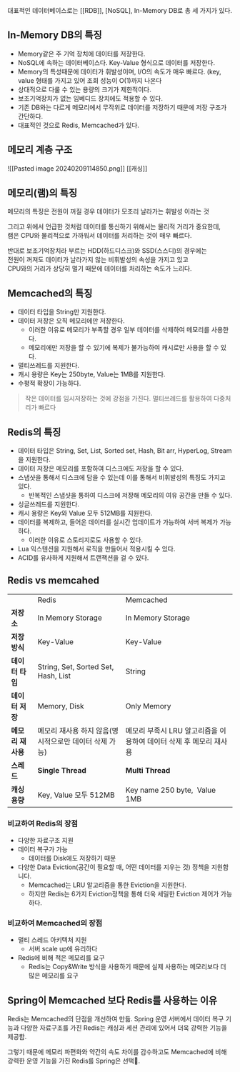 대표적인 데이터베이스로는 [[RDB]], [NoSQL], In-Memory DB로 총 세 가지가 있다.

## In-Memory DB의 특징

- Memory같은 주 기억 장치에 데이터를 저장한다.
- NoSQL에 속하는 데이터베이스다. Key-Value 형식으로 데이터를 저장한다.
- Memory의 특성때문에 데이터가 휘발성이며, I/O의 속도가 매우 빠르다. (key, value 형태를 가지고 있어 조회 성능이 O(1)까지 나온다
- 상대적으로 다룰 수 있는 용량의 크기가 제한적이다.
- 보조기억장치가 없는 임베디드 장치에도 적용할 수 있다.
- 기존 DB와는 다르게 메모리에서 무작위로 데이터를 저장하기 때문에 저장 구조가 간단하다.  
- 대표적인 것으로 Redis, Memcached가 있다.
## 메모리 계층 구조
![[Pasted image 20240209114850.png]]
[[캐싱]]
## 메모리(램)의 특징

메모리의 특징은 전원이 꺼질 경우 데이터가 모조리 날라가는 휘발성 이라는 것

그리고 위에서 언급한 것처럼 데이터를 통신하기 위해서는 물리적 거리가 중요한데,  
램은 CPU와 물리적으로 가까워서 데이터를 처리하는 것이 매우 빠르다.

반대로 보조기억장치라 부르는 HDD(하드디스크)와 SSD(스스디)의 경우에는  
전원이 꺼져도 데이터가 날라가지 않는 비휘발성의 속성을 가지고 있고  
CPU와의 거리가 상당히 멀기 때문에 데이터를 처리하는 속도가 느리다.

## Memcached의 특징
- 데이터 타입을 String만 지원한다.
- 데이터 저장은 오직 메모리에만 저장한다.
    - 이러한 이유로 메모리가 부족할 경우 일부 데이터를 삭제하여 메모리를 사용한다.
    - 메모리에만 저장을 할 수 있기에 복제가 불가능하여 캐시로만 사용을 할 수 있다.
- 멀티쓰레드를 지원한다.
- 캐시 용량은 Key는 250byte, Value는 1MB를 지원한다.
- 수평적 확장이 가능하다.
> 작은 데이터를 임시저장하는 것에 강점을 가진다.
> 멀티쓰레드를 활용하여 다중처리가 빠르다
## Redis의 특징
- 데이터 타입은 String, Set, List, Sorted set, Hash, Bit arr, HyperLog, Stream을 지원한다.
- 데이터 저장은 메모리를 포함하여 디스크에도 저장을 할 수 있다.
- 스냅샷을 통해서 디스크에 담을 수 있는데 이를 통해서 비휘발성의 특징도 가지고 있다.
    - 반복적인 스냅샷을 통하여 디스크에 저장해 메모리의 여유 공간을 만들 수 있다.
- 싱글쓰레드를 지원한다.
- 캐시 용량은 Key와 Value 모두 512MB를 지원한다.
- 데이터를 복제하고, 들어온 데이터를 실시간 업데이트가 가능하여 서버 복제가 가능하다.
    - 이러한 이유로 스토리지로도 사용할 수 있다.
- Lua 익스텐션을 지원해서 로직을 만들어서 적용시킬 수 있다.
- ACID를 유사하게 지원해서 트랜잭션을 걸 수 있다.

## Redis vs memcahed

|             |                                     |                                         |
| ----------- | ----------------------------------- | --------------------------------------- |
|             | Redis                               | Memcached                               |
| **저장소**     | In Memory Storage                   | In Memory Storage                       |
| **저장 방식**   | Key-Value                           | Key-Value                               |
| **데이터 타입**  | String, Set, Sorted Set, Hash, List | String                                  |
| **데이터 저장**  | Memory, Disk                        | Only Memory                             |
| **메모리 재사용** | 메모리 재사용 하지 않음(명시적으로만 데이터 삭제 가능)     | 메모리 부족시 LRU 알고리즘을 이용하여 데이터 삭제 후 메모리 재사용 |
| **스레드**     | **Single Thread**                   | **Multi Thread**                        |
| **캐싱 용량**   | Key, Value 모두 512MB                 | Key name 250 byte,  Value 1MB           |
### 비교하여 Redis의 장점
- 다양한 자료구조 지원
- 데이터 복구가 가능
	- 데이터를 Disk에도 저장하기 때문
- 다양한 Data Eviction(공간이 필요할 때, 어떤 데이터를 지우는 것) 정책을 지원합니다.
	- Memcached는 LRU 알고리즘을 통한 Eviction을 지원한다. 
	- 하지만 Redis는 6가지 Eviction정책을 통해 더욱 세밀한 Eviction 제어가 가능하다.

### 비교하여 Memcached의 장점
- 멀티 스레드 아키텍처 지원
	- 서버 scale up에 유리하다
- Redis에 비해 적은 메모리를 요구
	- Redis는 Copy&Write 방식을 사용하기 때문에 실제 사용하는 메모리보다 더 많은 메모리를 요구

## Spring이 Memcached 보다 Redis를 사용하는 이유
Redis는 Memcached의 단점을 개선하여 만듦. 
Spring 운영 서버에서 데이터 복구 기능과 다양한 자료구조를 가진 Redis는 캐싱과 세션 관리에 있어서 더욱 강력한 기능을 제공함.

그렇기 때문에 메모리 파편화와 약간의 속도 차이를 감수하고도 Memcached에 비해 강력한 운영 기능을 가진 Redis를 Spring은 선택.